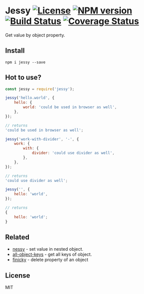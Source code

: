 # Jessy [![License][LicenseIMGURL]][LicenseURL] [![NPM version][NPMIMGURL]][NPMURL] [![Build Status][BuildStatusIMGURL]][BuildStatusURL] [![Coverage Status][CoverageIMGURL]][CoverageURL]

[BuildStatusURL]: https://github.com/coderaiser/jessy/actions?query=workflow%3A%22Node+CI%22 "Build Status"
[BuildStatusIMGURL]: https://github.com/coderaiser/jessy/workflows/Node%20CI/badge.svg
[NPMURL]: https://npmjs.org/package/jessy "npm"
[NPMIMGURL]: https://img.shields.io/npm/v/jessy.svg?style=flat
[LicenseURL]: https://tldrlegal.com/license/mit-license "MIT License"
[LicenseIMGURL]: https://img.shields.io/badge/license-MIT-317BF9.svg?style=flat
[CoverageURL]: https://coveralls.io/github/coderaiser/jessy?branch=master
[CoverageIMGURL]: https://coveralls.io/repos/coderaiser/jessy/badge.svg?branch=master&service=github

Get value by object property.

## Install

`npm i jessy --save`

## Hot to use?

```js
const jessy = require('jessy');

jessy('hello.world', {
    hello: {
        world: 'could be used in browser as well',
    },
});

// returns
'could be used in browser as well';

jessy('work-with-divider', '-', {
    work: {
        with: {
            divider: 'could use divider as well',
        },
    },
});

// returns
'could use divider as well';

jessy('', {
    hello: 'world',
});

// returns
{
    hello: 'world';
}
```

## Related

- [nessy](https://github.com/coderaiser/nessy "nessy") - set value in nested object.
- [all-object-keys](https://github.com/coderaiser/all-object-keys "all-object-keys") - get all keys of object.
- [finicky](https://github.com/coderaiser/finicky "finicky") - delete property of an object

## License

MIT
